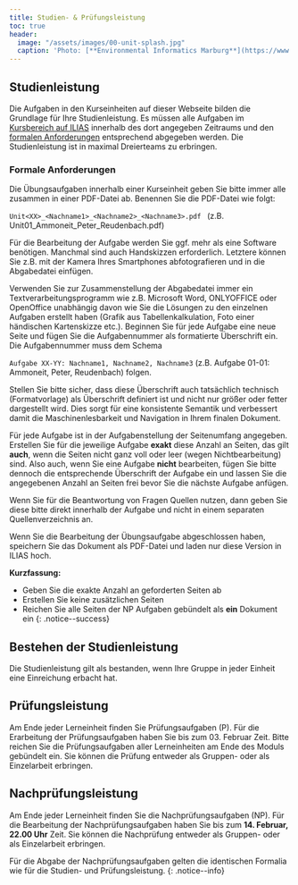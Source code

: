 ```yaml
---
title: Studien- & Prüfungsleistung
toc: true
header:
  image: "/assets/images/00-unit-splash.jpg"
  caption: 'Photo: [**Environmental Informatics Marburg**](https://www.flickr.com/environmentalinformatics-marburg/)'
---
```


## Studienleistung

Die Aufgaben in den Kurseinheiten auf dieser Webseite bilden die Grundlage für Ihre Studienleistung. Es müssen alle Aufgaben im [Kursbereich auf ILIAS](https://ilias.uni-marburg.de/ilias.php?ref_id=2344948&ass_id=35893&cmd=showOverview&cmdClass=ilobjexercisegui&cmdNode=b3:ms&baseClass=ilExerciseHandlerGUI) innerhalb des dort angegeben Zeitraums und den [formalen Anforderungen](#formale-anforderungen) entsprechend abgegeben werden. Die Studienleistung ist in maximal Dreierteams zu erbringen.


### <a name="formale-anforderungen"></a>Formale Anforderungen
Die Übungsaufgaben innerhalb einer Kurseinheit geben Sie bitte immer alle zusammen in einer PDF-Datei ab. Benennen Sie die PDF-Datei wie folgt:

```Unit<XX>_<Nachname1>_<Nachname2>_<Nachname3>.pdf ``` (z.B. Unit01\_Ammoneit\_Peter\_Reudenbach.pdf)

Für die Bearbeitung der Aufgabe werden Sie ggf. mehr als eine Software benötigen. Manchmal sind auch Handskizzen erforderlich. Letztere können Sie z.B. mit der Kamera Ihres Smartphones abfotografieren und in die Abgabedatei einfügen.

Verwenden Sie zur Zusammenstellung der Abgabedatei immer ein Textverarbeitungsprogramm wie z.B. Microsoft Word, ONLYOFFICE oder OpenOffice unabhängig davon wie Sie die Lösungen zu den einzelnen Aufgaben erstellt haben (Grafik aus Tabellenkalkulation, Foto einer händischen Kartenskizze etc.). Beginnen Sie für jede Aufgabe eine neue Seite und fügen Sie die Aufgabennummer als formatierte Überschrift ein. Die Aufgabennummer muss dem Schema

```Aufgabe XX-YY: Nachname1, Nachname2, Nachname3``` (z.B. Aufgabe 01-01: Ammoneit, Peter, Reudenbach) folgen.

Stellen Sie bitte sicher, dass diese Überschrift auch tatsächlich technisch (Formatvorlage) als Überschrift definiert ist und nicht nur größer oder fetter dargestellt wird. Dies sorgt für eine konsistente Semantik und verbessert damit die Maschinenlesbarkeit und Navigation in Ihrem finalen Dokument.

Für jede Aufgabe ist in der Aufgabenstellung der Seitenumfang angegeben. Erstellen Sie für die jeweilige Aufgabe **exakt** diese Anzahl an Seiten, das gilt **auch**, wenn die Seiten nicht ganz voll oder leer (wegen Nichtbearbeitung) sind. Also auch, wenn Sie eine Aufgabe **nicht** bearbeiten, fügen Sie bitte dennoch die entsprechende Überschrift der Aufgabe ein und lassen Sie die angegebenen Anzahl an Seiten frei bevor Sie die nächste Aufgabe anfügen.

Wenn Sie für die Beantwortung von Fragen Quellen nutzen, dann geben Sie diese bitte direkt innerhalb der Aufgabe und nicht in einem separaten Quellenverzeichnis an.

Wenn Sie die Bearbeitung der Übungsaufgabe abgeschlossen haben, speichern Sie das Dokument als PDF-Datei und laden nur diese Version in ILIAS hoch. 

**Kurzfassung:** 
* Geben Sie die exakte Anzahl an geforderten Seiten ab
* Erstellen Sie keine zusätzlichen Seiten
* Reichen Sie alle Seiten der NP Aufgaben gebündelt als **ein** Dokument ein
{: .notice--success}

## Bestehen der Studienleistung
Die Studienleistung gilt als bestanden, wenn Ihre Gruppe in jeder Einheit eine Einreichung erbacht hat. 


## Prüfungsleistung
Am Ende jeder Lerneinheit finden Sie Prüfungsaufgaben (P). Für die Erarbeitung der Prüfungsaufgaben haben Sie bis zum 03. Februar Zeit. Bitte reichen Sie die Prüfungsaufgaben aller Lerneinheiten am Ende des Moduls gebündelt ein. Sie können die Prüfung entweder als Gruppen- oder als Einzelarbeit erbringen. 


## Nachprüfungsleistung 

Am Ende jeder Lerneinheit finden Sie die Nachprüfungsaufgaben (NP). Für die Bearbeitung der Nachprüfungsaufgaben haben Sie bis zum **14. Februar, 22.00 Uhr** Zeit. Sie können die Nachprüfung entweder als Gruppen- oder als Einzelarbeit erbringen. 


Für die Abgabe der Nachprüfungsaufgaben gelten die identischen Formalia wie für die Studien- und Prüfungsleistung.
{: .notice--info}
